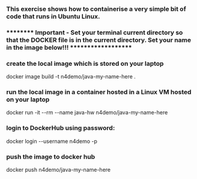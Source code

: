 ### This exercise shows how to containerise a very simple bit of code that runs in Ubuntu Linux. 

### ******** Important - Set your terminal current directory so that the DOCKER file is in the current directory. Set your name in the image below!!! ******************

### create the local image which is stored on your laptop 
docker image build -t n4demo/java-my-name-here .

### run the local image in a container hosted in a Linux VM hosted on your laptop
docker run -it --rm  --name java-hw n4demo/java-my-name-here

### login to DockerHub using password: <password>
docker login --username n4demo -p <password>

### push the image to docker hub
docker push n4demo/java-my-name-here
